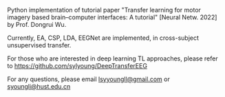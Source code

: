 Python implementation of tutorial paper "Transfer learning for motor imagery based brain–computer interfaces: A tutorial" [Neural Netw. 2022] by Prof. Dongrui Wu.

Currently, EA, CSP, LDA, EEGNet are implemented, in cross-subject unsupervised transfer.

For those who are interested in deep learning TL approaches, please refer to https://github.com/sylyoung/DeepTransferEEG

For any questions, please email lsyyoungll@gmail.com or syoungli@hust.edu.cn

